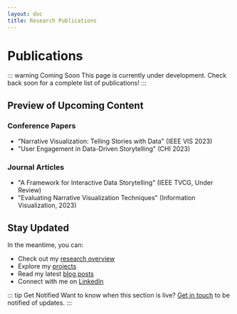```yaml
---
layout: doc
title: Research Publications
---
```


# Publications

::: warning Coming Soon
This page is currently under development. Check back soon for a complete list of publications!
:::

## Preview of Upcoming Content

### Conference Papers

- "Narrative Visualization: Telling Stories with Data" (IEEE VIS 2023)
- "User Engagement in Data-Driven Storytelling" (CHI 2023)

### Journal Articles

- "A Framework for Interactive Data Storytelling" (IEEE TVCG, Under Review)
- "Evaluating Narrative Visualization Techniques" (Information Visualization, 2023)

## Stay Updated

In the meantime, you can:

- Check out my [research overview](/research/)
- Explore my [projects](/projects/)
- Read my latest [blog posts](/blog/)
- Connect with me on [LinkedIn](https://linkedin.com/in/songhaifan)

::: tip Get Notified
Want to know when this section is live? [Get in touch](/about) to be notified of updates.
:::
